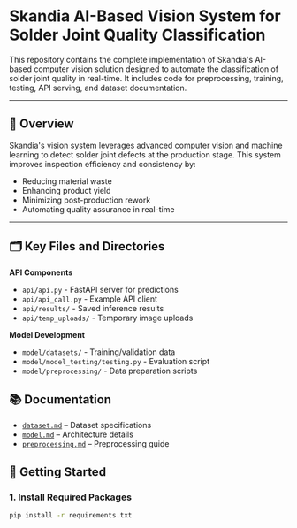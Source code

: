 # Skandia AI-Based Vision System for Solder Joint Quality Classification

This repository contains the complete implementation of Skandia's AI-based computer vision solution designed to automate the classification of solder joint quality in real-time. It includes code for preprocessing, training, testing, API serving, and dataset documentation.

---

## 📌 Overview

Skandia's vision system leverages advanced computer vision and machine learning to detect solder joint defects at the production stage. This system improves inspection efficiency and consistency by:

- Reducing material waste  
- Enhancing product yield  
- Minimizing post-production rework  
- Automating quality assurance in real-time

---

## 🗂️ Key Files and Directories

**API Components**  
- `api/api.py` - FastAPI server for predictions  
- `api/api_call.py` - Example API client  
- `api/results/` - Saved inference results  
- `api/temp_uploads/` - Temporary image uploads  

**Model Development**  
- `model/datasets/` - Training/validation data  
- `model/model_testing/testing.py` - Evaluation script  
- `model/preprocessing/` - Data preparation scripts  

## 📚 Documentation

- [`dataset.md`](https://github.com/develNerd/skandia-sensor-ai/blob/main/model/datasets/dataset.md) – Dataset specifications  
- [`model.md`](https://github.com/develNerd/skandia-sensor-ai/blob/main/model/model.md) – Architecture details  
- [`preprocessing.md`](https://github.com/develNerd/skandia-sensor-ai/blob/main/model/preprocessing/preprocessing.md) – Preprocessing guide  


## 🚀 Getting Started

### 1. Install Required Packages

```bash
pip install -r requirements.txt


